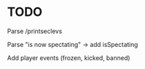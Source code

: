 TODO
=======

Parse /printseclevs

Parse "is now spectating" -> add isSpectating

Add player events (frozen, kicked, banned)
